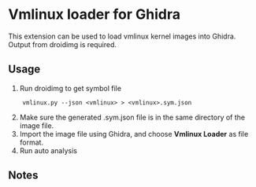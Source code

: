 # Vmlinux loader for Ghidra

This extension can be used to load vmlinux kernel images into Ghidra. Output from droidimg is required.

## Usage

1. Run droidimg to get symbol file
```shell
    vmlinux.py --json <vmlinux> > <vmlinux>.sym.json
```
2. Make sure the generated .sym.json file is in the same directory of the image file.
3. Import the image file using Ghidra, and choose **Vmlinux Loader** as file format.
4. Run auto analysis

## Notes


